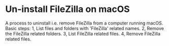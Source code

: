 # Un-install FileZilla on macOS
A process to uninstall i.e. remove FileZilla from a computer running macOS.
Basic steps:
1, List files and folders with 'FileZilla' related names.
2, Remove the FileZilla related folders.
3, List FileZilla related files.
4, Remove FileZilla related files.
